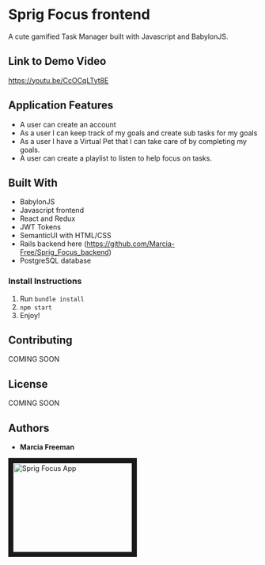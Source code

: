 # Sprig Focus frontend

A cute gamified Task Manager built with Javascript and BabylonJS.


## Link to Demo Video
https://youtu.be/CcOCqLTyt8E


## Application Features
* A user can create an account
* As a user I can keep track of my goals and create sub tasks for my goals
* As a user I have a Virtual Pet that I can take care of by completing my goals.
* A user can create a playlist to listen to help focus on tasks.


## Built With
* BabylonJS
* Javascript frontend
* React and Redux
* JWT Tokens
* SemanticUI with HTML/CSS
* Rails backend here (https://github.com/Marcia-Free/Sprig_Focus_backend)
* PostgreSQL database


### Install Instructions
1. Run ```bundle install```
2. ```npm start```
4. Enjoy!


## Contributing
COMING SOON

## License
COMING SOON


## Authors
* **Marcia Freeman**

<a href="http://www.youtube.com/watch?feature=player_embedded&v=CcOCqLTyt8E
" target="_blank"><img src="http://img.youtube.com/vi/CcOCqLTyt8E/0.jpg" 
alt="Sprig Focus App" width="240" height="180" border="10" /></a>
